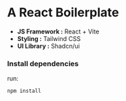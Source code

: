 # A React Boilerplate

- **JS Framework :** React + Vite
- **Styling :** Tailwind CSS
- **UI Library :** Shadcn/ui

### Install dependencies

run:

```
npm install
```
